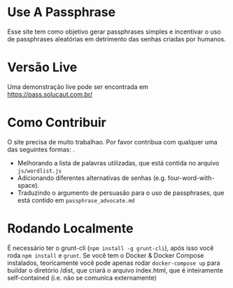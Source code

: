 # Use A Passphrase

Esse site tem como objetivo gerar passphrases simples e incentivar 
o uso de passphrases aleatórias  em detrimento das senhas criadas por humanos.

# Versão Live

Uma demonstração live pode ser encontrada em https://pass.solucaut.com.br/

# Como Contribuir

O site precisa de muito trabalhao. Por favor contribua com qualquer uma das seguintes formas: .
* Melhorando a lista de palavras utilizadas, que está contida no arquivo `js/wordlist.js`
* Adicionando diferentes alternativas de senhas (e.g. four-word-with-space).
* Traduzindo o argumento de persuasão para o uso de passphrases, que está contido em `passphrase_advocate.md`

# Rodando Localmente

É necessário ter o grunt-cli (`npm install -g grunt-cli`), após isso você
roda `npm install` e `grunt`.
Se você tem o Docker & Docker Compose instalados, teoricamente você pode
apenas rodar `docker-compose up` para buildar o diretório /dist, que criará o arquivo
index.html, que é inteiramente self-contained (i.e. não se comunica externamente)
